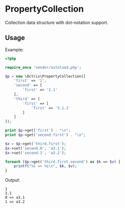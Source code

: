 # PropertyCollection

Collection data structure with dot-notation support.

## Usage

Example:

```php
<?php

require_once 'vendor/autoload.php';

$p = new \Octris\PropertyCollection([
    'first' => '1',
    'second' => [
        'first' => '2.1'
    ],
    'third' => [
        'first' => [
            'first' => '3.1.1'
        ]
    ]
]);

print $p->get('first') . "\n";
print $p->get('second.first') . "\n";

$x = $p->get('third.first');
$x->set('second.0', 'a3.1');
$x->set('second.1', 'a3.2');

foreach ($p->get('third.first.second') as $k => $v) {
    printf("%s => %s\n", $k, $v);
}
```

Output: 

    1
    2.1
    0 => a3.1
    1 => a3.2

